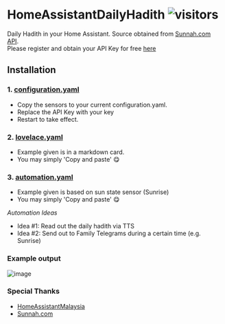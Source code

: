 # HomeAssistantDailyHadith ![visitors](https://visitor-badge.glitch.me/badge?page_id=zubir2k.homeassistantdailyhadith.visitor-badge)
Daily Hadith in your Home Assistant. Source obtained from [Sunnah.com API](https://sunnah.api-docs.io/1.0/getting-started/introduction).\
Please register and obtain your API Key for free [here](https://github.com/sunnah-com/api/issues/new?template=request-for-api-access.md&title=Request+for+API+access%3A+%5BYour+Name%5D)

## Installation
### 1. [configuration.yaml](configuration.yaml)
- Copy the sensors to your current configuration.yaml.
- Replace the API Key with your key
- Restart to take effect.

### 2. [lovelace.yaml](lovelace.yaml)
- Example given is in a markdown card.
- You may simply 'Copy and paste' 😋

### 3. [automation.yaml](automation.yaml)
- Example given is based on sun state sensor (Sunrise)
- You may simply 'Copy and paste' 😋

*Automation Ideas*
- Idea #1: Read out the daily hadith via TTS
- Idea #2: Send out to Family Telegrams during a certain time (e.g. Sunrise)

### Example output
![image](https://user-images.githubusercontent.com/1905339/138542108-e0c8508c-815c-487e-b476-c1aae17f5d54.png)

### Special Thanks
- [HomeAssistantMalaysia](https://www.facebook.com/groups/homeassistantmalaysia)
- [Sunnah.com](https://sunnah.com/)
